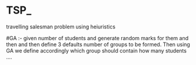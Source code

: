 # TSP_
travelling salesman problem using heiuristics



#GA :-
given number of students and generate random marks for them and then and then define 3 defaults number of groups to be formed. Then using GA we  define accordingly which group should contain how many students ....
